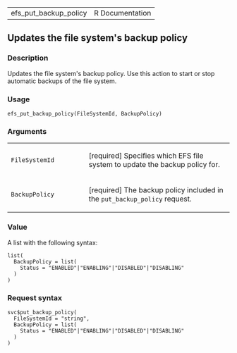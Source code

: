 <table style="width: 100%;">
<tbody>
<tr class="odd">
<td>efs_put_backup_policy</td>
<td style="text-align: right;">R Documentation</td>
</tr>
</tbody>
</table>

## Updates the file system's backup policy

### Description

Updates the file system's backup policy. Use this action to start or
stop automatic backups of the file system.

### Usage

    efs_put_backup_policy(FileSystemId, BackupPolicy)

### Arguments

<table>
<colgroup>
<col style="width: 35%" />
<col style="width: 65%" />
</colgroup>
<tbody>
<tr class="odd">
<td><code
id="efs_put_backup_policy_:_FileSystemId">FileSystemId</code></td>
<td><p>[required] Specifies which EFS file system to update the backup
policy for.</p></td>
</tr>
<tr class="even">
<td><code
id="efs_put_backup_policy_:_BackupPolicy">BackupPolicy</code></td>
<td><p>[required] The backup policy included in the
<code>put_backup_policy</code> request.</p></td>
</tr>
</tbody>
</table>

### Value

A list with the following syntax:

    list(
      BackupPolicy = list(
        Status = "ENABLED"|"ENABLING"|"DISABLED"|"DISABLING"
      )
    )

### Request syntax

    svc$put_backup_policy(
      FileSystemId = "string",
      BackupPolicy = list(
        Status = "ENABLED"|"ENABLING"|"DISABLED"|"DISABLING"
      )
    )
